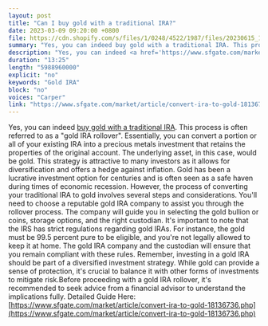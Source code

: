 ```yaml
---
layout: post
title: "Can I buy gold with a traditional IRA?"
date: 2023-03-09 09:20:00 +0800
file: https://cdn.shopify.com/s/files/1/0248/4522/1987/files/20230615_1.mp3?v=1686794720
summary: "Yes, you can indeed buy gold with a traditional IRA. This process is often referred to as a "gold IRA rollover". Essentially, you can convert a portion or all of your existing IRA into a precious metals investment that retains the properties of the original account. The underlying asset, in this case, would be gold. This strategy is attractive to many investors as it allows for diversification and offers a hedge against inflation. Gold has been a lucrative investment option for centuries and is often seen as a safe haven during times of economic recession. However, the process of converting your traditional IRA to gold involves several steps and considerations. You'll need to choose a reputable gold IRA company to assist you through the rollover process. The company will guide you in selecting the gold bullion or coins, storage options, and the right custodian. It's important to note that the IRS has strict regulations regarding gold IRAs. For instance, the gold must be 99.5 percent pure to be eligible, and you're not legally allowed to keep it at home. The gold IRA company and the custodian will ensure that you remain compliant with these rules. Remember, investing in a gold IRA should be part of a diversified investment strategy. While gold can provide a sense of protection, it's crucial to balance it with other forms of investments to mitigate risk.Before proceeding with a gold IRA rollover, it's recommended to seek advice from a financial advisor to understand the implications fully."
description: "Yes, you can indeed <a href='https://www.sfgate.com/market/article/convert-ira-to-gold-18136736.php'>buy gold with a traditional IRA</a>. This process is often referred to as a "gold IRA rollover". Essentially, you can convert a portion or all of your existing IRA into a precious metals investment that retains the properties of the original account. The underlying asset, in this case, would be gold. This strategy is attractive to many investors as it allows for diversification and offers a hedge against inflation. Gold has been a lucrative investment option for centuries and is often seen as a safe haven during times of economic recession. However, the process of converting your traditional IRA to gold involves several steps and considerations. You'll need to choose a reputable gold IRA company to assist you through the rollover process. The company will guide you in selecting the gold bullion or coins, storage options, and the right custodian. It's important to note that the IRS has strict regulations regarding gold IRAs. For instance, the gold must be 99.5 percent pure to be eligible, and you're not legally allowed to keep it at home. The gold IRA company and the custodian will ensure that you remain compliant with these rules. Remember, investing in a gold IRA should be part of a diversified investment strategy. While gold can provide a sense of protection, it's crucial to balance it with other forms of investments to mitigate risk.Before proceeding with a gold IRA rollover, it's recommended to seek advice from a financial advisor to understand the implications fully. Detailed Guide Here:<a href='https://www.sfgate.com/market/article/convert-ira-to-gold-18136736.php'>https://www.sfgate.com/market/article/convert-ira-to-gold-18136736.php</a> "
duration: "13:25"
length: "5988960000"
explicit: "no"
keywords: "Gold IRA"
block: "no"
voices: "Carper"
link: "https://www.sfgate.com/market/article/convert-ira-to-gold-18136736.php"
---
```


Yes, you can indeed [buy gold with a traditional IRA](https://www.sfgate.com/market/article/convert-ira-to-gold-18136736.php). This process is often referred to as a "gold IRA rollover". Essentially, you can convert a portion or all of your existing IRA into a precious metals investment that retains the properties of the original account. The underlying asset, in this case, would be gold. This strategy is attractive to many investors as it allows for diversification and offers a hedge against inflation. Gold has been a lucrative investment option for centuries and is often seen as a safe haven during times of economic recession. However, the process of converting your traditional IRA to gold involves several steps and considerations. You'll need to choose a reputable gold IRA company to assist you through the rollover process. The company will guide you in selecting the gold bullion or coins, storage options, and the right custodian. It's important to note that the IRS has strict regulations regarding gold IRAs. For instance, the gold must be 99.5 percent pure to be eligible, and you're not legally allowed to keep it at home. The gold IRA company and the custodian will ensure that you remain compliant with these rules. Remember, investing in a gold IRA should be part of a diversified investment strategy. While gold can provide a sense of protection, it's crucial to balance it with other forms of investments to mitigate risk.Before proceeding with a gold IRA rollover, it's recommended to seek advice from a financial advisor to understand the implications fully. Detailed Guide Here:[https://www.sfgate.com/market/article/convert-ira-to-gold-18136736.php](https://www.sfgate.com/market/article/convert-ira-to-gold-18136736.php)
